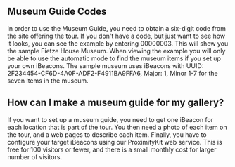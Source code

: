 ---
---

## Museum Guide Codes

In order to use the Museum Guide, you need to obtain a six-digit code from the site offering the tour.
If you don't have a code, but just want to see how it looks, you can see the example by entering 00000003.  This will show you the sample Fietze House Museum.  When viewing
the example you will only be able to use the automatic mode to find the museum items if you set up your own iBeacons.  The sample museum uses iBeacons with UUID: 2F234454-CF6D-4A0F-ADF2-F4911BA9FFA6, Major: 1, Minor 1-7 for the seven items in the museum. 

## How can I make a museum guide for my gallery?

If you want to set up a museum guide, you need to get one iBeacon for each location that is part of the tour.  You then need a photo of each item on the tour, and 
a web pages to describe each item.  Finally, you have to configure your target
iBeacons using our ProximityKit web service.  This is free for 100 visitors or fewer, and there is a small monthly cost for
larger number of visitors.

